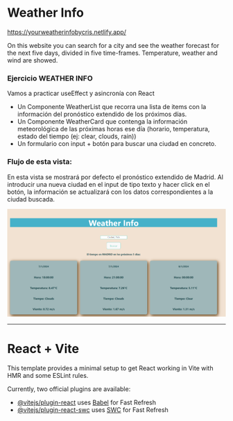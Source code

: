 

# Weather Info

https://yourweatherinfobycris.netlify.app/

On this website you can search for a city and see the weather forecast for the next five days, divided in five time-frames. Temperature, weather and wind are showed.

### Ejercicio WEATHER INFO
Vamos a practicar useEffect y asincronía con React

- Un Componente WeatherList que recorra una lista de items con la información del pronóstico extendido de los próximos días.
- Un Componente WeatherCard que contenga la información meteorológica de las próximas horas ese día (horario, temperatura, estado del tiempo (ej: clear, clouds, rain))
- Un formulario con input + botón para buscar una ciudad en concreto.
### Flujo de esta vista:
En esta vista se mostrará por defecto el pronóstico extendido de Madrid. Al introducir una nueva ciudad en el input de tipo texto y hacer click en el botón, la información se actualizará con los datos correspondientes a la ciudad buscada.

![First look](./public/assets/weatherInfo.png)

---

# React + Vite

This template provides a minimal setup to get React working in Vite with HMR and some ESLint rules.

Currently, two official plugins are available:

- [@vitejs/plugin-react](https://github.com/vitejs/vite-plugin-react/blob/main/packages/plugin-react/README.md) uses [Babel](https://babeljs.io/) for Fast Refresh
- [@vitejs/plugin-react-swc](https://github.com/vitejs/vite-plugin-react-swc) uses [SWC](https://swc.rs/) for Fast Refresh
